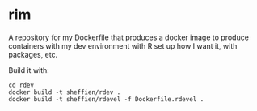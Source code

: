  # rim
A repository for my Dockerfile that produces a docker image to produce containers with my dev environment with R set up how I want it, with packages, etc. 

Build it with:

```
cd rdev
docker build -t sheffien/rdev .
docker build -t sheffien/rdevel -f Dockerfile.rdevel .
```

